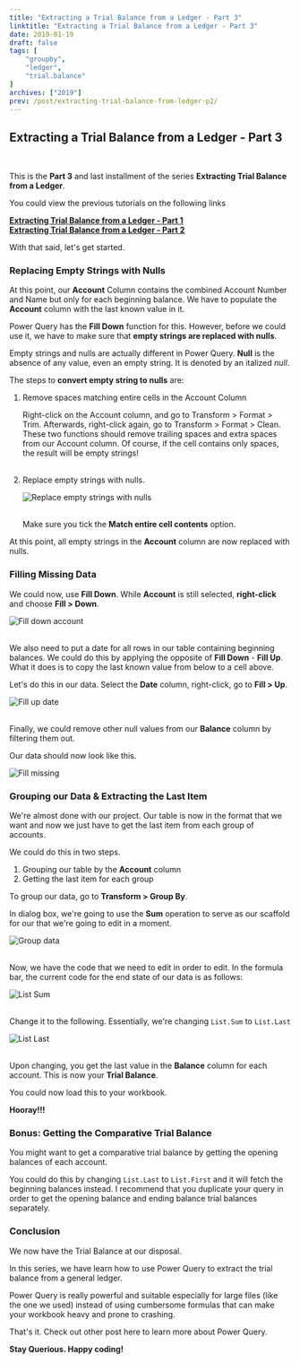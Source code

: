 ```yaml
---
title: "Extracting a Trial Balance from a Ledger - Part 3"
linktitle: "Extracting a Trial Balance from a Ledger - Part 3"
date: 2019-01-19
draft: false
tags: [
    "groupby",
    "ledger",
    "trial.balance"
]
archives: ["2019"]
prev: /post/extracting-trial-balance-from-ledger-p2/
---
```


## Extracting a Trial Balance from a Ledger - Part 3
<br>

This is the **Part 3** and last installment of the series **Extracting Trial Balance from a Ledger**.

You could view the previous tutorials on the following links

**[Extracting Trial Balance from a Ledger - Part 1](/post/extracting-trial-balance-from-ledger-p1/)**
<br>
**[Extracting Trial Balance from a Ledger - Part 2](/post/extracting-trial-balance-from-ledger-p2/)**

With that said, let's get started.

### Replacing Empty Strings with Nulls
At this point, our **Account** Column contains the combined Account Number and Name but only for each beginning balance. We have to populate the **Account** column with the last known value in it.

Power Query has the **Fill Down** function for this. However, before we could use it, we have to make sure that **empty strings are replaced with nulls**.

Empty strings and nulls are actually different in Power Query. **Null** is the absence of any value, even an empty string. It is denoted by an italized *null*.

The steps to **convert empty string to nulls** are:

1. Remove spaces matching entire cells in the Account Column

    Right-click on the Account column, and go to Transform > Format > Trim. Afterwards, right-click again, go to Transform > Format > Clean.
    These two functions should remove trailing spaces and extra spaces from our Account column. Of course, if the cell contains only spaces, the result will be empty strings!
    <br/>
    <br/>

2. Replace empty strings with nulls.

    ![Replace empty strings with nulls](/img/extracting-trial-balance-from-ledger-p3/replace_with_nulls.png)
    <br/>
    <br/>

    Make sure you tick the **Match entire cell contents** option.

At this point, all empty strings in the **Account** column are now replaced with nulls.

### Filling Missing Data
We could now, use **Fill Down**. While **Account** is still selected, **right-click** and choose **Fill > Down**.

![Fill down account](/img/extracting-trial-balance-from-ledger-p3/fill_down_account.png)
<br/>
<br/>

We also need to put a date for all rows in our table containing beginning balances. We could do this by applying the opposite of **Fill Down** - **Fill Up**. What it does is to copy the last known value from below to a cell above.

Let's do this in our data. Select the **Date** column, right-click, go to **Fill > Up**.

![Fill up date](/img/extracting-trial-balance-from-ledger-p3/fill_up_date.png)
<br/>
<br/>

Finally, we could remove other null values from our **Balance** column by filtering them out.

Our data should now look like this.

![Fill missing](/img/extracting-trial-balance-from-ledger-p3/fill_missing.PNG)

### Grouping our Data & Extracting the Last Item
We're almost done with our project. Our table is now in the format that we want and now we just have to get the last item from each group of accounts. 

We could do this in two steps.

1. Grouping our table by the **Account** column
2. Getting the last item for each group

To group our data, go to **Transform > Group By**. 

In dialog box, we're going to use the **Sum** operation to serve as our scaffold for our that we're going to edit in a moment.

![Group data](/img/extracting-trial-balance-from-ledger-p3/group_data.png)
<br/>
<br/>

Now, we have the code that we need to edit in order to edit. In the formula bar, the current code for the end state of our data is as follows:

![List Sum](/img/extracting-trial-balance-from-ledger-p3/list_sum.png)
<br/>
<br/>

Change it to the following. Essentially, we're changing `List.Sum` to `List.Last`

![List Last](/img/extracting-trial-balance-from-ledger-p3/list_last.png)
<br/>
<br/>

Upon changing, you get the last value in the **Balance** column for each account. This is now your **Trial Balance**.

You could now load this to your workbook.

**Hooray!!!**

### Bonus: Getting the Comparative Trial Balance
You might want to get a comparative trial balance by getting the opening balances of each account. 

You could do this by changing `List.Last` to `List.First` and it will fetch the beginning balances instead.
I recommend that you duplicate your query in order to get the opening balance and ending balance trial balances separately.

### Conclusion
We now have the Trial Balance at our disposal. 

In this series, we have learn how to use Power Query to extract the trial balance from a general ledger.

Power Query is really powerful and suitable especially for large files (like the one we used) instead of using cumbersome formulas that can make your workbook heavy and prone to crashing.

That's it. Check out other post here to learn more about Power Query.

**Stay Querious. Happy coding!**